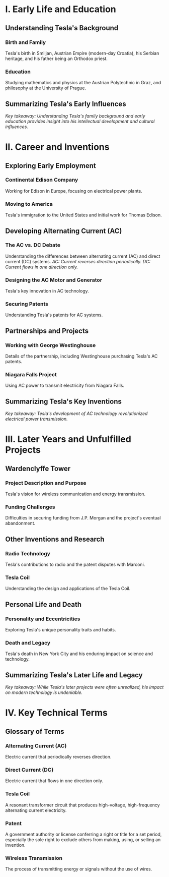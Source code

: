 # I. Early Life and Education

## Understanding Tesla's Background

### Birth and Family

Tesla's birth in Smiljan, Austrian Empire (modern-day Croatia), his Serbian heritage, and his father being an Orthodox priest.

### Education

Studying mathematics and physics at the Austrian Polytechnic in Graz, and philosophy at the University of Prague.

## Summarizing Tesla's Early Influences

*Key takeaway: Understanding Tesla's family background and early education provides insight into his intellectual development and cultural influences.*

# II. Career and Inventions

## Exploring Early Employment

### Continental Edison Company

Working for Edison in Europe, focusing on electrical power plants.

### Moving to America

Tesla's immigration to the United States and initial work for Thomas Edison.

## Developing Alternating Current (AC)

### The AC vs. DC Debate

Understanding the differences between alternating current (AC) and direct current (DC) systems.
*AC: Current reverses direction periodically.*
*DC: Current flows in one direction only.*

### Designing the AC Motor and Generator

Tesla's key innovation in AC technology.

### Securing Patents

Understanding Tesla's patents for AC systems.

## Partnerships and Projects

### Working with George Westinghouse

Details of the partnership, including Westinghouse purchasing Tesla's AC patents.

### Niagara Falls Project

Using AC power to transmit electricity from Niagara Falls.

## Summarizing Tesla's Key Inventions

*Key takeaway: Tesla's development of AC technology revolutionized electrical power transmission.*

# III. Later Years and Unfulfilled Projects

## Wardenclyffe Tower

### Project Description and Purpose

Tesla's vision for wireless communication and energy transmission.

### Funding Challenges

Difficulties in securing funding from J.P. Morgan and the project's eventual abandonment.

## Other Inventions and Research

### Radio Technology

Tesla's contributions to radio and the patent disputes with Marconi.

### Tesla Coil

Understanding the design and applications of the Tesla Coil.

## Personal Life and Death

### Personality and Eccentricities

Exploring Tesla's unique personality traits and habits.

### Death and Legacy

Tesla's death in New York City and his enduring impact on science and technology.

## Summarizing Tesla's Later Life and Legacy

*Key takeaway: While Tesla's later projects were often unrealized, his impact on modern technology is undeniable.*

# IV. Key Technical Terms

## Glossary of Terms

### Alternating Current (AC)

Electric current that periodically reverses direction.

### Direct Current (DC)

Electric current that flows in one direction only.

### Tesla Coil

A resonant transformer circuit that produces high-voltage, high-frequency alternating current electricity.

### Patent

A government authority or license conferring a right or title for a set period, especially the sole right to exclude others from making, using, or selling an invention.

### Wireless Transmission

The process of transmitting energy or signals without the use of wires.
